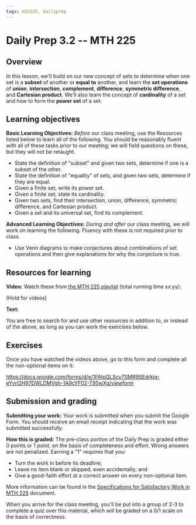 ```yaml
---
tags: mth225, dailyprep
---
```


# Daily Prep 3.2 -- MTH 225

## Overview

In this lesson, we'll build on our new concept of sets to determine when one set is a **subset** of another or **equal to** another, and learn the **set operations** of **union**, **intersection**, **complement**, **difference**, **symmetric difference**, and **Cartesian product**. We'll also learn the concept of **cardinality** of a set and how to form the **power set** of a set. 

## Learning objectives 

**Basic Learning Objectives:** *Before* our class meeting, use the Resources listed below to learn all of the following. You should be reasonably fluent with all of these tasks prior to our meeting; we will field questions on these, but they will not be retaught. 


* State the definition of "subset" and given two sets, determine if one is a subset of the other.
* State the definition of "equality" of sets, and given two sets, determine if they are equal.
* Given a finite set, write its power set.
* Given a finite set, state its cardinality.
* Given two sets, find their intersection, union, difference, symmetric difference, and Cartesian product.
* Given a set and its universal set, find its complement.

**Advanced Learning Objectives:** *During and after* our class meeting, we will work on learning the following. Fluency with these is not required prior to class. 

* Use Venn diagrams to make conjectures about combinations of set operations and then give explanations for why the conjecture is true. 



## Resources for learning

**Video:** Watch these from [the MTH 225 playlist](https://vimeo.com/showcase/8667148) (total running time xx:yy): 

(Hold for videos) 

**Text:**  

You are free to search for and use other resources in addition to, or instead of the above, as long as you can work the exercises below.

## Exercises 

Once you have watched the videos above, go to this form and complete all the non-optional items on it:

https://docs.google.com/forms/d/e/1FAIpQLScv7SMR9SEdrkjq-eYvrI2H97DWLDMVgh-1A9cYF02-T95wXg/viewform

## Submission and grading 

**Submitting your work:** Your work is submitted when you submit the Google Form. You should receive an email receipt indicating that the work was submitted successfully. 

**How this is graded:** The pre-class portion of the Daily Prep is graded either 0 points or 1 point, on the basis of completeness and effort. Wrong answers are not penalized. Earning a "1" requires that you: 

- Turn the work in before its deadline; 
- Leave no item blank or skipped, even accidentally; and 
- Give a good-faith effort at a correct answer on every non-optional item. 

More information can be found in the [Specifications for Satisfactory Work in MTH 225](/Cy6P0rGZQzuOM3NwZ3ZuMw) document. 

When you arrive for the class meeting, you'll be put into a group of 2-3 to complete a quiz over this material, which will be graded on a 0/1 scale on the basis of correctness. 